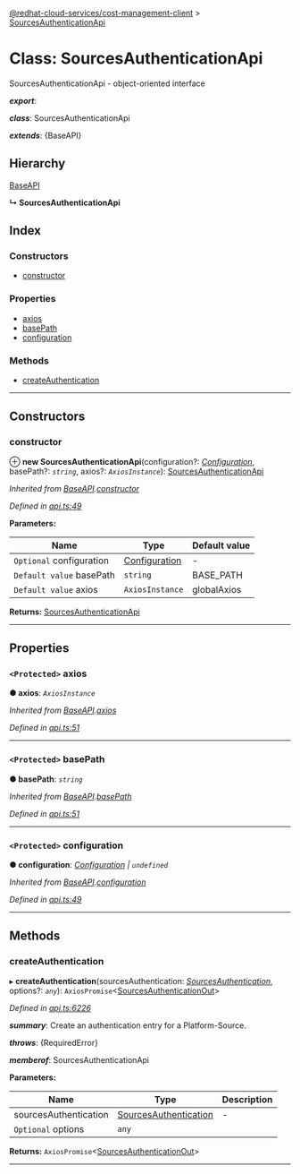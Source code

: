 [@redhat-cloud-services/cost-management-client](../README.md) > [SourcesAuthenticationApi](../classes/sourcesauthenticationapi.md)

# Class: SourcesAuthenticationApi

SourcesAuthenticationApi - object-oriented interface

*__export__*: 

*__class__*: SourcesAuthenticationApi

*__extends__*: {BaseAPI}

## Hierarchy

 [BaseAPI](baseapi.md)

**↳ SourcesAuthenticationApi**

## Index

### Constructors

* [constructor](sourcesauthenticationapi.md#constructor)

### Properties

* [axios](sourcesauthenticationapi.md#axios)
* [basePath](sourcesauthenticationapi.md#basepath)
* [configuration](sourcesauthenticationapi.md#configuration)

### Methods

* [createAuthentication](sourcesauthenticationapi.md#createauthentication)

---

## Constructors

<a id="constructor"></a>

###  constructor

⊕ **new SourcesAuthenticationApi**(configuration?: *[Configuration](configuration.md)*, basePath?: *`string`*, axios?: *`AxiosInstance`*): [SourcesAuthenticationApi](sourcesauthenticationapi.md)

*Inherited from [BaseAPI](baseapi.md).[constructor](baseapi.md#constructor)*

*Defined in [api.ts:49](https://github.com/RedHatInsights/javascript-clients/blob/master/packages/cost-management/api.ts#L49)*

**Parameters:**

| Name | Type | Default value |
| ------ | ------ | ------ |
| `Optional` configuration | [Configuration](configuration.md) | - |
| `Default value` basePath | `string` |  BASE_PATH |
| `Default value` axios | `AxiosInstance` |  globalAxios |

**Returns:** [SourcesAuthenticationApi](sourcesauthenticationapi.md)

___

## Properties

<a id="axios"></a>

### `<Protected>` axios

**● axios**: *`AxiosInstance`*

*Inherited from [BaseAPI](baseapi.md).[axios](baseapi.md#axios)*

*Defined in [api.ts:51](https://github.com/RedHatInsights/javascript-clients/blob/master/packages/cost-management/api.ts#L51)*

___
<a id="basepath"></a>

### `<Protected>` basePath

**● basePath**: *`string`*

*Inherited from [BaseAPI](baseapi.md).[basePath](baseapi.md#basepath)*

*Defined in [api.ts:51](https://github.com/RedHatInsights/javascript-clients/blob/master/packages/cost-management/api.ts#L51)*

___
<a id="configuration"></a>

### `<Protected>` configuration

**● configuration**: *[Configuration](configuration.md) \| `undefined`*

*Inherited from [BaseAPI](baseapi.md).[configuration](baseapi.md#configuration)*

*Defined in [api.ts:49](https://github.com/RedHatInsights/javascript-clients/blob/master/packages/cost-management/api.ts#L49)*

___

## Methods

<a id="createauthentication"></a>

###  createAuthentication

▸ **createAuthentication**(sourcesAuthentication: *[SourcesAuthentication](../interfaces/sourcesauthentication.md)*, options?: *`any`*): `AxiosPromise`<[SourcesAuthenticationOut](../interfaces/sourcesauthenticationout.md)>

*Defined in [api.ts:6226](https://github.com/RedHatInsights/javascript-clients/blob/master/packages/cost-management/api.ts#L6226)*

*__summary__*: Create an authentication entry for a Platform-Source.

*__throws__*: {RequiredError}

*__memberof__*: SourcesAuthenticationApi

**Parameters:**

| Name | Type | Description |
| ------ | ------ | ------ |
| sourcesAuthentication | [SourcesAuthentication](../interfaces/sourcesauthentication.md) |  \- |
| `Optional` options | `any` |

**Returns:** `AxiosPromise`<[SourcesAuthenticationOut](../interfaces/sourcesauthenticationout.md)>

___

